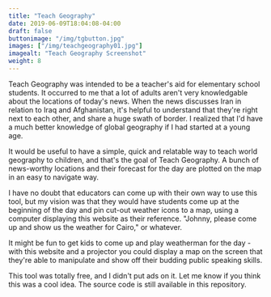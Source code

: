 ```yaml
---
title: "Teach Geography"
date: 2019-06-09T18:04:08-04:00
draft: false
buttonimage: "/img/tgbutton.jpg"
images: ["/img/teachgeography01.jpg"]
imagealt: "Teach Geography Screenshot"
weight: 8
---
```


Teach Geography was intended to be a teacher's aid for elementary school students.  It occurred to me that a lot of adults aren't very knowledgable about the locations of today's news.  When the news discusses Iran in relation to Iraq and Afghanistan, it's helpful to understand that they're right next to each other, and share a huge swath of border.  I realized that I'd have a much better knowledge of global geography if I had started at a young age.

It would be useful to have a simple, quick and relatable way to teach world geography to children, and that's the goal of Teach Geography.  A bunch of news-worthy locations and their forecast for the day are plotted on the map in an easy to navigate way.

I have no doubt that educators can come up with their own way to use this tool, but my vision was that they would have students come up at the beginning of the day and pin cut-out weather icons to a map, using a computer displaying this website as their reference.  "Johnny, please come up and show us the weather for Cairo," or whatever.

It might be fun to get kids to come up and play weatherman for the day - with this website and a projector you could display a map on the screen that they're able to manipulate and show off their budding public speaking skills.

This tool was totally free, and I didn't put ads on it.  Let me know if you think this was a cool idea.  The source code is still available in this repository.
